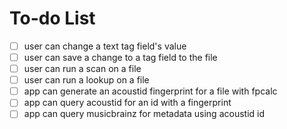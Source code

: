 # To-do List

- [ ] user can change a text tag field's value
- [ ] user can save a change to a tag field to the file
- [ ] user can run a scan on a file
- [ ] user can run a lookup on a file
- [ ] app can generate an acoustid fingerprint for a file with fpcalc
- [ ] app can query acoustid for an id with a fingerprint
- [ ] app can query musicbrainz for metadata using acoustid id
